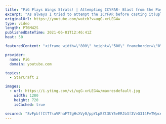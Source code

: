 ```yaml
---
title: "PiG Plays Wings Strats! | Attempting ICYFAR- Blast from the Past"
excerpt: "As always I tried to attempt the ICYFAR before casting it(upload out of order, whoops!)  In this week’s episode of I Cast Your Freakin Awesome Replays (ICYFAR) players sent in their replays where they tried to play “old school” builds of broodwar or even SC2 WoL or HotS!  CURRENT ICYFAR CHALLENGE: \"Toddler"
originalUrl: https://youtube.com/watch?v=ugG-xrLEG4w
type: video
length: PT6M42S
publishedDateTime: 2021-06-01T12:46:41Z
heat: 50

featuredContent: "<iframe width=\"800\" height=\"500\" frameborder=\"0\" src=\"https://www.youtube.com/embed/ugG-xrLEG4w\" allow=\"accelerometer; autoplay; encrypted-media; gyroscope; picture-in-picture\" allowfullscreen></iframe>"

provider:
  name: PiG
  domain: youtube.com

topics:
  - StarCraft 2

images:
  - url: https://i.ytimg.com/vi/ugG-xrLEG4w/maxresdefault.jpg
    width: 1280
    height: 720
    isCached: true

secured: "8vFpbffCtT7suVPhaFT7gHsXVy0/ppYLpEZt3UY5vERJb3f3VeG314FvTWpcedXre9bFuYZAxe9xgHMN+d6GOvsL5pPFhZd/Bjmxg0RNETjqNqLQ2yPAHnjcAjpIcT6nGmswAEjRJ58Me8/NgOuLKtpxSk4jLTMyU2Xovs13bFTL5Rd0FHpuGUXL0Vn3LDeZM4dajn0HYYvO5YGpacrdTyaOaEYswYRIhbj3oB6UyTi70pKV8Vm837to6GOkVOpH1XtUFs+hkOCeDpVt9nKzkkj50H700wP8DzfzK4pMteGHe3Ow6UU/1Y1ShMtIMRg9A6b04lIrt+jeJjvSMhb4lu5IQgA/jZvtzG6Af/iNrSdTI1OmZQ5ARRotm0WIWlnQL016YrLlLqztUWEW8m8aWIlZER6J+96mCKTjwDGI4pk=;96TNWa5h2LROaxvtkmW26Q=="
---
```


